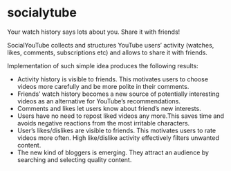 # socialytube
Your watch history says lots about you. Share it with friends!

SocialYouTube collects and structures YouTube users’ activity (watches, likes, comments, subscriptions etc) and allows to share it with friends.

Implementation of such simple idea produces the following results:
- Activity history is visible to friends. This motivates users to choose videos more carefully and be more polite in their comments.
- Friends’ watch history becomes a new source of potentially interesting videos as an alternative for YouTube’s recommendations.
- Comments and likes let users know about friend’s new interests.
- Users have no need to repost liked videos any more.This saves time and avoids negative reactions from the most irritable characters.
- User’s likes/dislikes are visible to friends. This motivates users to rate videos more often. High like/dislike activity effectively filters unwanted content.
- The new kind of bloggers is emerging. They attract an audience by searching and selecting quality content.
